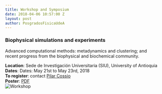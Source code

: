 ```yaml
---
title: Workshop and Symposium
date: 2018-04-06 10:57:00 Z
layout: post
author: PosgradosFisicaUdeA
---
```


### Biophysical simulations and experiments

<!-- more -->
Advanced computational methods: metadynamics
and clustering; and recent progress from the
biophysical and biochemical community.

__Location__: Sede de Investigación Universitaria (SIU), University of Antioquia<br/>
__Dates__: Dates: May 21st to May 23rd, 2018<br/>
__To register__: contact [Pilar Cossio](mailto:grupotandem.biotd@udea.edu.co)<br/>
__Poster__: [PDF](http://fisica.udea.edu.co/pdf/workshop.pdf)<br/>
![Workshop](http://fisica.udea.edu.co/images/others/workshop.png)

